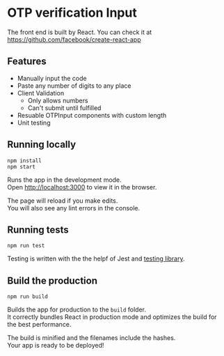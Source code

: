 # OTP verification Input

The front end is built by React.
You can check it at https://github.com/facebook/create-react-app

## Features

- Manually input the code
- Paste any number of digits to any place
- Client Validation
  - Only allows numbers
  - Can't submit until fulfilled
- Resuable OTPInput components with custom length
- Unit testing

## Running locally

```
npm install
npm start
```

Runs the app in the development mode.\
Open [http://localhost:3000](http://localhost:3000) to view it in the browser.

The page will reload if you make edits.\
You will also see any lint errors in the console.

## Running tests

```
npm run test
```

Testing is written with the the helpf of Jest and [testing library](https://testing-library.com/docs/react-testing-library/intro).

## Build the production

```
npm run build
```

Builds the app for production to the `build` folder.\
It correctly bundles React in production mode and optimizes the build for the best performance.

The build is minified and the filenames include the hashes.\
Your app is ready to be deployed!
